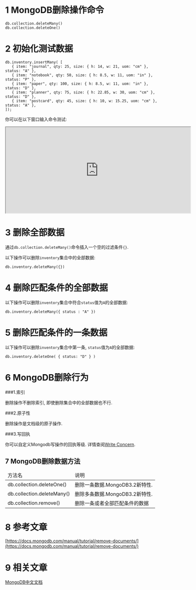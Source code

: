 1 MongoDB删除操作命令
===

```
db.collection.deleteMany()
db.collection.deleteOne()
```

2 初始化测试数据
===

```
db.inventory.insertMany( [
   { item: "journal", qty: 25, size: { h: 14, w: 21, uom: "cm" }, status: "A" },
   { item: "notebook", qty: 50, size: { h: 8.5, w: 11, uom: "in" }, status: "P" },
   { item: "paper", qty: 100, size: { h: 8.5, w: 11, uom: "in" }, status: "D" },
   { item: "planner", qty: 75, size: { h: 22.85, w: 30, uom: "cm" }, status: "D" },
   { item: "postcard", qty: 45, size: { h: 10, w: 15.25, uom: "cm" }, status: "A" },
]);
```

你可以在以下窗口输入命令测试:

<iframe class="mws-root" allowfullscreen="" sandbox="allow-scripts allow-same-origin" width="600" height="280" src="https://mws.mongodb.com/?version=3.4"></iframe>

3 删除全部数据
===

通过`db.collection.deleteMany()`命令插入一个空的过滤条件`{}`.

以下操作可以删除`inventory`集合中的全部数据:

```
db.inventory.deleteMany({})
```

4 删除匹配条件的全部数据
===


以下操作可以删除`inventory`集合中符合`status`值为`A`的全部数据:

```
db.inventory.deleteMany({ status : "A" })
```

5 删除匹配条件的一条数据
===

以下操作可以删除`inventory`集合中第一条, `status`值为`A`的全部数据:

```
db.inventory.deleteOne( { status: "D" } )
```


6 MongoDB删除行为
===


###1.索引

删除操作不删除索引, 即使删除集合中的全部数据也不行.

###2.原子性

删除操作是文档级的原子操作.

###3.写回执

你可以自定义Mongodb写操作的回执等级. 详情查阅[Write Concern](https://docs.mongodb.com/manual/reference/write-concern/).


7 MongoDB删除数据方法
--

<table class="table table-bordered table-responsive text-center">
	<thead>
		<tr class="info">
			<td>方法名</td>
			<td>说明</td>
		</tr>
	</thead>
	<tbody>
	<tr>
		<td>db.collection.deleteOne()</td>
		<td>删除一条数据.MongoDB3.2新特性.</td>
	</tr>
	<tr>
		<td>db.collection.deleteMany()</td>
		<td>删除多条数据.MongoDB3.2新特性.</td>
	</tr>
	<tr>
		<td>db.collection.remove()</td>
		<td>删除一条或者全部匹配条件的数据</td>
	</tr>
	</tbody>
</table>
	

8 参考文章
===

[https://docs.mongodb.com/manual/tutorial/remove-documents/](https://docs.mongodb.com/manual/tutorial/remove-documents/)

9 相关文章
===

[MongoDB中文文档](http://localhost/article/mongodb/index.html)